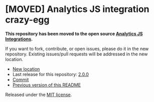 
# [MOVED] Analytics JS integration crazy-egg

**This repository has been moved to the open source [Analytics JS Integrations](https://github.com/segmentio/analytics.js-integrations).**

If you want to fork, contribute, or open issues, please do it in the new repository. Existing issues/pull requests will be addressed in the new location.

* [New location](https://github.com/segmentio/analytics.js-integrations/tree/master/integrations/crazy-egg)
* Last release for this repository: [2.0.0](https://github.com/segment-integrations/analytics.js-integration-crazy-egg/releases/tag/2.0.0)
* [Commit](https://github.com/segmentio/analytics.js-integrations/commit/9ede6bea4951ebf5880896db95515680edf9530d)
* [Previous version of this README](README-OLD.md)

Released under the [MIT license](LICENSE).
